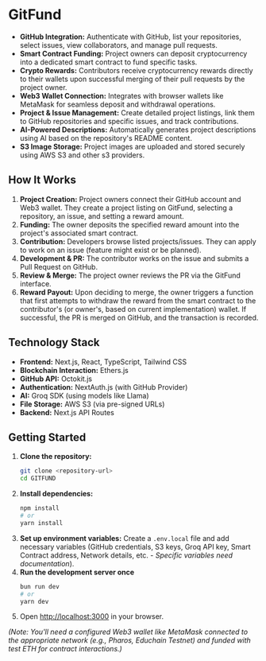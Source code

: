 # GitFund

*   **GitHub Integration:** Authenticate with GitHub, list your repositories, select issues, view collaborators, and manage pull requests.
*   **Smart Contract Funding:** Project owners can deposit cryptocurrency into a dedicated smart contract to fund specific tasks.
*   **Crypto Rewards:** Contributors receive cryptocurrency rewards directly to their wallets upon successful merging of their pull requests by the project owner.
*   **Web3 Wallet Connection:** Integrates with browser wallets like MetaMask for seamless deposit and withdrawal operations.
*   **Project & Issue Management:** Create detailed project listings, link them to GitHub repositories and specific issues, and track contributions.
*   **AI-Powered Descriptions:** Automatically generates project descriptions using AI based on the repository's README content.
*   **S3 Image Storage:** Project images are uploaded and stored securely using AWS S3 and other s3 providers.

## How It Works

1.  **Project Creation:** Project owners connect their GitHub account and Web3 wallet. They create a project listing on GitFund, selecting a repository, an issue, and setting a reward amount.
2.  **Funding:** The owner deposits the specified reward amount into the project's associated smart contract.
3.  **Contribution:** Developers browse listed projects/issues. They can apply to work on an issue (feature might exist or be planned).
4.  **Development & PR:** The contributor works on the issue and submits a Pull Request on GitHub.
5.  **Review & Merge:** The project owner reviews the PR via the GitFund interface.
6.  **Reward Payout:** Upon deciding to merge, the owner triggers a function that first attempts to withdraw the reward from the smart contract to the contributor's (or owner's, based on current implementation) wallet. If successful, the PR is merged on GitHub, and the transaction is recorded.

## Technology Stack

*   **Frontend:** Next.js, React, TypeScript, Tailwind CSS
*   **Blockchain Interaction:** Ethers.js
*   **GitHub API:** Octokit.js
*   **Authentication:** NextAuth.js (with GitHub Provider)
*   **AI:** Groq SDK (using models like Llama)
*   **File Storage:** AWS S3 (via pre-signed URLs)
*   **Backend:** Next.js API Routes

## Getting Started

1.  **Clone the repository:**
    ```bash
    git clone <repository-url>
    cd GITFUND
    ```
2.  **Install dependencies:**
    ```bash
    npm install
    # or
    yarn install
    ```
3.  **Set up environment variables:** Create a `.env.local` file and add necessary variables (GitHub credentials, S3 keys, Groq API key, Smart Contract address, Network details, etc. - *Specific variables need documentation*).
4.  **Run the development server once**
    ```bash
    bun run dev
    # or
    yarn dev
    ```
5.  Open [http://localhost:3000](http://localhost:3000) in your browser.

*(Note: You'll need a configured Web3 wallet like MetaMask connected to the appropriate network (e.g., Pharos, Educhain Testnet) and funded with test ETH for contract interactions.)*
